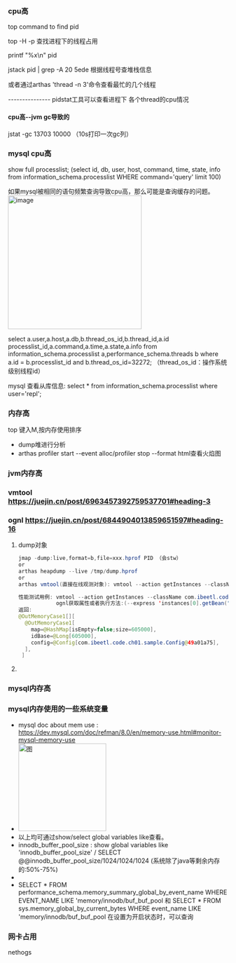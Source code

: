 ### cpu高
  top command to find pid
  
  top -H -p 查找进程下的线程占用
 
  printf "%x\n" pid 
  
  jstack pid | grep -A 20 5ede 根据线程号查堆栈信息
  
  或者通过arthas 'thread -n 3'命令查看最忙的几个线程
  
  --------------- pidstat工具可以查看进程下 各个thread的cpu情况
  
  
  #### cpu高--jvm gc导致的
  jstat -gc 13703 10000 （10s打印一次gc列）
  
  
 
### mysql cpu高
  show full processlist; (select id, db, user, host, command, time, state, info from information_schema.processlist WHERE command='query' limit 100)
  
  如果mysql被相同的语句频繁查询导致cpu高，那么可能是查询缓存的问题。<img width="305" alt="image" src="https://user-images.githubusercontent.com/46739345/174982044-d760de01-0302-41ee-ac41-15f8b22d4944.png">

  
 select a.user,a.host,a.db,b.thread_os_id,b.thread_id,a.id processlist_id,a.command,a.time,a.state,a.info from information_schema.processlist a,performance_schema.threads b where a.id = b.processlist_id and b.thread_os_id=32272;
（thread_os_id：操作系统级别线程id）

mysql 查看从库信息:
select * from information_schema.processlist where user='repl';






### 内存高
  top 键入M,按内存使用排序
  - dump堆进行分析
  - arthas profiler start --event alloc/profiler stop --format html查看火焰图




### jvm内存高
### vmtool https://juejin.cn/post/6963457392759537701#heading-3
### ognl   https://juejin.cn/post/6844904013859651597#heading-16
   1. dump对象
      ```java
      jmap -dump:live,format=b,file=xxx.hprof PID （会stw）
      or
      arthas heapdump --live /tmp/dump.hprof
      or
      arthas vmtool(直接在线观测对象): vmtool --action getInstances --className java.util.HashMap --limit 10 -x5
      
      性能测试用例: vmtool --action getInstances --className com.ibeetl.code.ch01.test.OutMemoryCase1 -x 2  
                  ognl获取属性或者执行方法:(--express 'instances[0].getBean("userController").findUserById(1)')
      返回:
      @OutMemoryCase1[][
        @OutMemoryCase1[
          map=@HashMap[isEmpty=false;size=605000],
          idBase=@Long[605000],
          config=@Config[com.ibeetl.code.ch01.sample.Config@49a01a75],
        ],
       ]
      ```
   2. 
  
      




### mysql内存高
### mysql内存使用的一些系统变量
* mysql doc about mem use : https://dev.mysql.com/doc/refman/8.0/en/memory-use.html#monitor-mysql-memory-use
* <img width="200" alt="图" src="https://user-images.githubusercontent.com/46739345/172550252-54680051-442b-4c7b-a1b8-1906b3b8562d.png">
* 以上均可通过show/select global variables like查看。
* innodb_buffer_pool_size : show global variables like 'innodb_buffer_pool_size' / SELECT @@innodb_buffer_pool_size/1024/1024/1024 (系统除了java等剩余内存   的:50%-75%)
* 
*    SELECT * FROM performance_schema.memory_summary_global_by_event_name WHERE EVENT_NAME LIKE 'memory/innodb/buf_buf_pool 和
     SELECT * FROM sys.memory_global_by_current_bytes WHERE event_name LIKE 'memory/innodb/buf_buf_pool 在设置为开启状态时，可以查询







### 网卡占用
  nethogs
